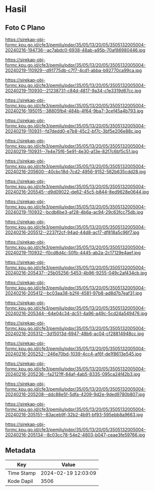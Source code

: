 # Hasil

## Foto C Plano

https://sirekap-obj-formc.kpu.go.id/cfe3/pemilu/pdpr/35/05/13/20/05/3505132005004-20240216-194736--ac7abdc0-6938-48ab-a95b-70af86980446.jpg

https://sirekap-obj-formc.kpu.go.id/cfe3/pemilu/pdpr/35/05/13/20/05/3505132005004-20240219-110929--d91775db-c7f7-4cd1-abba-b92770ca99ca.jpg

https://sirekap-obj-formc.kpu.go.id/cfe3/pemilu/pdpr/35/05/13/20/05/3505132005004-20240219-110930--21238731-c84d-4817-9a34-c1e3319d67cc.jpg

https://sirekap-obj-formc.kpu.go.id/cfe3/pemilu/pdpr/35/05/13/20/05/3505132005004-20240216-195015--38805fb4-484b-4f64-9ba7-3cef45a4b793.jpg

https://sirekap-obj-formc.kpu.go.id/cfe3/pemilu/pdpr/35/05/13/20/05/3505132005004-20240219-110931--fd7dedd0-e7b8-45c2-bf7c-3bf5e206e88c.jpg

https://sirekap-obj-formc.kpu.go.id/cfe3/pemilu/pdpr/35/05/13/20/05/3505132005004-20240219-110931--7e4e75f6-5e91-4e30-a13e-82f7c6bf5c51.jpg

https://sirekap-obj-formc.kpu.go.id/cfe3/pemilu/pdpr/35/05/13/20/05/3505132005004-20240216-205600--40cbc18d-7cd2-4956-9152-562b635cdd28.jpg

https://sirekap-obj-formc.kpu.go.id/cfe3/pemilu/pdpr/35/05/13/20/05/3505132005004-20240216-205545--d9d09022-de62-45c5-b844-8ed9628e0644.jpg

https://sirekap-obj-formc.kpu.go.id/cfe3/pemilu/pdpr/35/05/13/20/05/3505132005004-20240219-110932--bcdb6be3-af28-4b6a-ac94-29c63fcc75db.jpg

https://sirekap-obj-formc.kpu.go.id/cfe3/pemilu/pdpr/35/05/13/20/05/3505132005004-20240216-205512--2237f2cf-94ad-44d8-ac17-df818a5c96f7.jpg

https://sirekap-obj-formc.kpu.go.id/cfe3/pemilu/pdpr/35/05/13/20/05/3505132005004-20240219-110932--f0cd8d4c-50fb-4445-ab2a-2c17129e4aef.jpg

https://sirekap-obj-formc.kpu.go.id/cfe3/pemilu/pdpr/35/05/13/20/05/3505132005004-20240216-205437--25b05256-5453-4b96-9255-049c2af434cb.jpg

https://sirekap-obj-formc.kpu.go.id/cfe3/pemilu/pdpr/35/05/13/20/05/3505132005004-20240216-205412--bc03aa38-b2f4-4581-97b8-ad8d7b7eaf31.jpg

https://sirekap-obj-formc.kpu.go.id/cfe3/pemilu/pdpr/35/05/13/20/05/3505132005004-20240216-205344--64e04c34-dc51-4a96-a49c-5cd24a549476.jpg

https://sirekap-obj-formc.kpu.go.id/cfe3/pemilu/pdpr/35/05/13/20/05/3505132005004-20240216-205312--3d15013d-6947-48b6-ac04-cf28814948cc.jpg

https://sirekap-obj-formc.kpu.go.id/cfe3/pemilu/pdpr/35/05/13/20/05/3505132005004-20240216-205252--246e70bd-1039-4cc4-af6f-de1f8613e545.jpg

https://sirekap-obj-formc.kpu.go.id/cfe3/pemilu/pdpr/35/05/13/20/05/3505132005004-20240216-205236--fa2121ff-84af-4ab5-8335-095ca24f42b3.jpg

https://sirekap-obj-formc.kpu.go.id/cfe3/pemilu/pdpr/35/05/13/20/05/3505132005004-20240216-205208--ddc88e5f-5dfa-4209-9d2e-9ded9780b807.jpg

https://sirekap-obj-formc.kpu.go.id/cfe3/pemilu/pdpr/35/05/13/20/05/3505132005004-20240216-205151--83aceb9f-32b2-4b91-bf93-595ebb8a9663.jpg

https://sirekap-obj-formc.kpu.go.id/cfe3/pemilu/pdpr/35/05/13/20/05/3505132005004-20240216-205134--8c03cc78-54e2-4803-b047-ceae3fe59766.jpg


## Metadata

| Key        | Value               |
| ---------- | ------------------- |
| Time Stamp | 2024-02-19 12:03:09 |
| Kode Dapil | 3506                |



